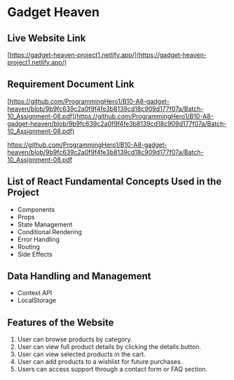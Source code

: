 # Gadget Heaven

## Live Website Link

[https://gadget-heaven-project1.netlify.app/](https://gadget-heaven-project1.netlify.app/)

## Requirement Document Link

[https://github.com/ProgrammingHero1/B10-A8-gadget-heaven/blob/9b9fc639c2a0f9f4fe3b8139cd18c909d177f07a/Batch-10_Assignment-08.pdf](https://github.com/ProgrammingHero1/B10-A8-gadget-heaven/blob/9b9fc639c2a0f9f4fe3b8139cd18c909d177f07a/Batch-10_Assignment-08.pdf)

https://github.com/ProgrammingHero1/B10-A8-gadget-heaven/blob/9b9fc639c2a0f9f4fe3b8139cd18c909d177f07a/Batch-10_Assignment-08.pdf

## List of React Fundamental Concepts Used in the Project

- Components
- Props
- State Management
- Conditional Rendering
- Error Handling
- Routing
- Side Effects

## Data Handling and Management

- Context API
- LocalStorage

## Features of the Website

1. User can browse products by category.
2. User can view full product details by clicking the details button.
3. User can view selected products in the cart.
4. User can add products to a wishlist for future purchases.
5. Users can access support through a contact form or FAQ section.
